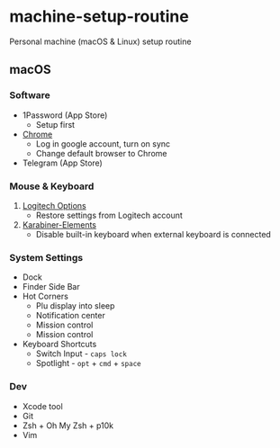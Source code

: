 # machine-setup-routine
Personal machine (macOS &amp; Linux) setup routine

## macOS

### Software
- 1Password (App Store)
    - Setup first
- [Chrome](https://www.google.com/intl/en_sg/chrome/)
    - Log in google account, turn on sync
    - Change default browser to Chrome
- Telegram (App Store)

### Mouse & Keyboard
1. [Logitech Options](https://www.logitech.com/en-sg/product/options)
    - Restore settings from Logitech account
2. [Karabiner-Elements](https://karabiner-elements.pqrs.org/)
    - Disable built-in keyboard when external keyboard is connected

### System Settings
- Dock
- Finder Side Bar
- Hot Corners 
    - Plu display into sleep
    - Notification center
    - Mission control
    - Mission control
- Keyboard Shortcuts
    - Switch Input - `caps lock`
    - Spotlight - `opt` + `cmd` + `space`

### Dev
- Xcode tool
- Git 
- Zsh + Oh My Zsh + p10k
- Vim

